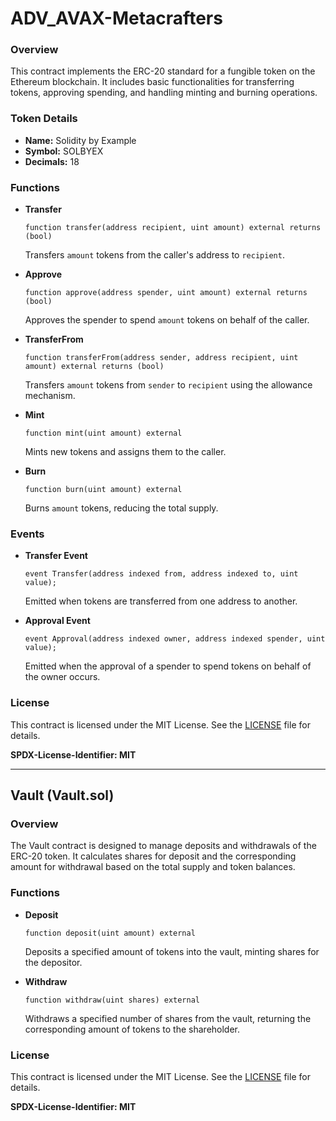 # ADV_AVAX-Metacrafters

### Overview

This contract implements the ERC-20 standard for a fungible token on the Ethereum blockchain. It includes basic functionalities for transferring tokens, approving spending, and handling minting and burning operations.


### Token Details

- **Name:** Solidity by Example
- **Symbol:** SOLBYEX
- **Decimals:** 18

### Functions

- **Transfer**
  ```solidity
  function transfer(address recipient, uint amount) external returns (bool)
  ```
  Transfers `amount` tokens from the caller's address to `recipient`.

- **Approve**
  ```solidity
  function approve(address spender, uint amount) external returns (bool)
  ```
  Approves the spender to spend `amount` tokens on behalf of the caller.

- **TransferFrom**
  ```solidity
  function transferFrom(address sender, address recipient, uint amount) external returns (bool)
  ```
  Transfers `amount` tokens from `sender` to `recipient` using the allowance mechanism.

- **Mint**
  ```solidity
  function mint(uint amount) external
  ```
  Mints new tokens and assigns them to the caller.

- **Burn**
  ```solidity
  function burn(uint amount) external
  ```
  Burns `amount` tokens, reducing the total supply.

### Events

- **Transfer Event**
  ```solidity
  event Transfer(address indexed from, address indexed to, uint value);
  ```
  Emitted when tokens are transferred from one address to another.

- **Approval Event**
  ```solidity
  event Approval(address indexed owner, address indexed spender, uint value);
  ```
  Emitted when the approval of a spender to spend tokens on behalf of the owner occurs.

### License

This contract is licensed under the MIT License. See the [LICENSE](LICENSE) file for details.

**SPDX-License-Identifier: MIT**

---

## Vault (Vault.sol)

### Overview

The Vault contract is designed to manage deposits and withdrawals of the ERC-20 token. It calculates shares for deposit and the corresponding amount for withdrawal based on the total supply and token balances.

### Functions

- **Deposit**
  ```solidity
  function deposit(uint amount) external
  ```
  Deposits a specified amount of tokens into the vault, minting shares for the depositor.

- **Withdraw**
  ```solidity
  function withdraw(uint shares) external
  ```
  Withdraws a specified number of shares from the vault, returning the corresponding amount of tokens to the shareholder.

### License

This contract is licensed under the MIT License. See the [LICENSE](LICENSE) file for details.

**SPDX-License-Identifier: MIT**
